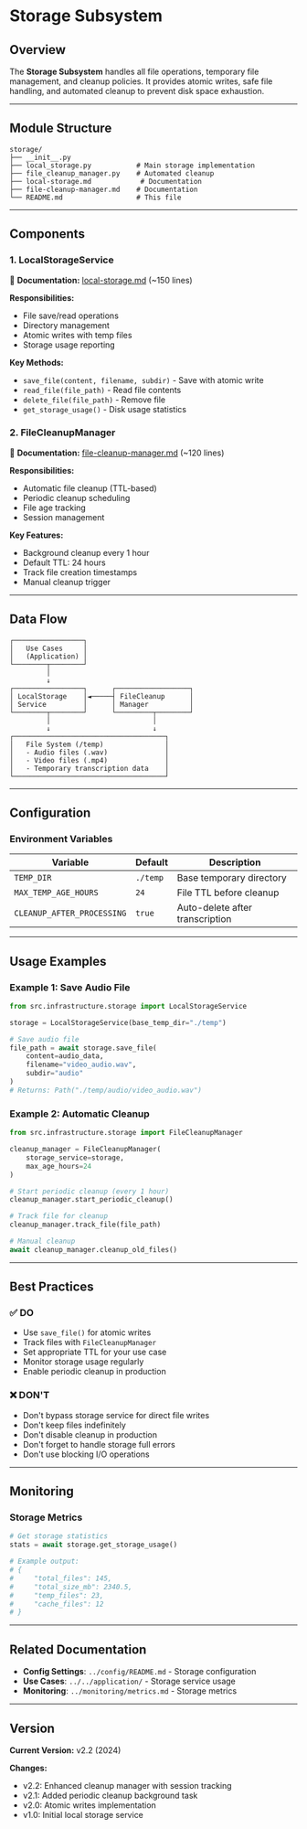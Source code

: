 # Storage Subsystem

## Overview

The **Storage Subsystem** handles all file operations, temporary file management, and cleanup policies. It provides atomic writes, safe file handling, and automated cleanup to prevent disk space exhaustion.

---

## Module Structure

```
storage/
├── __init__.py
├── local_storage.py           # Main storage implementation
├── file_cleanup_manager.py    # Automated cleanup
├── local-storage.md            # Documentation
├── file-cleanup-manager.md    # Documentation
└── README.md                  # This file
```

---

## Components

### 1. LocalStorageService
📄 **Documentation:** [local-storage.md](local-storage.md) (~150 lines)

**Responsibilities:**
- File save/read operations
- Directory management
- Atomic writes with temp files
- Storage usage reporting

**Key Methods:**
- `save_file(content, filename, subdir)` - Save with atomic write
- `read_file(file_path)` - Read file contents
- `delete_file(file_path)` - Remove file
- `get_storage_usage()` - Disk usage statistics

### 2. FileCleanupManager
📄 **Documentation:** [file-cleanup-manager.md](file-cleanup-manager.md) (~120 lines)

**Responsibilities:**
- Automatic file cleanup (TTL-based)
- Periodic cleanup scheduling
- File age tracking
- Session management

**Key Features:**
- Background cleanup every 1 hour
- Default TTL: 24 hours
- Track file creation timestamps
- Manual cleanup trigger

---

## Data Flow

```
┌─────────────────┐
│   Use Cases     │
│   (Application) │
└────────┬────────┘
         │
         ↓
┌─────────────────┐      ┌──────────────────┐
│ LocalStorage    │◄─────┤ FileCleanup      │
│ Service         │      │ Manager          │
└────────┬────────┘      └─────────┬────────┘
         │                         │
         ↓                         ↓
┌─────────────────────────────────────┐
│   File System (/temp)               │
│   - Audio files (.wav)              │
│   - Video files (.mp4)              │
│   - Temporary transcription data    │
└─────────────────────────────────────┘
```

---

## Configuration

### Environment Variables

| Variable | Default | Description |
|----------|---------|-------------|
| `TEMP_DIR` | `./temp` | Base temporary directory |
| `MAX_TEMP_AGE_HOURS` | `24` | File TTL before cleanup |
| `CLEANUP_AFTER_PROCESSING` | `true` | Auto-delete after transcription |

---

## Usage Examples

### Example 1: Save Audio File

```python
from src.infrastructure.storage import LocalStorageService

storage = LocalStorageService(base_temp_dir="./temp")

# Save audio file
file_path = await storage.save_file(
    content=audio_data,
    filename="video_audio.wav",
    subdir="audio"
)
# Returns: Path("./temp/audio/video_audio.wav")
```

### Example 2: Automatic Cleanup

```python
from src.infrastructure.storage import FileCleanupManager

cleanup_manager = FileCleanupManager(
    storage_service=storage,
    max_age_hours=24
)

# Start periodic cleanup (every 1 hour)
cleanup_manager.start_periodic_cleanup()

# Track file for cleanup
cleanup_manager.track_file(file_path)

# Manual cleanup
await cleanup_manager.cleanup_old_files()
```

---

## Best Practices

### ✅ DO
- Use `save_file()` for atomic writes
- Track files with `FileCleanupManager`
- Set appropriate TTL for your use case
- Monitor storage usage regularly
- Enable periodic cleanup in production

### ❌ DON'T
- Don't bypass storage service for direct file writes
- Don't keep files indefinitely
- Don't disable cleanup in production
- Don't forget to handle storage full errors
- Don't use blocking I/O operations

---

## Monitoring

### Storage Metrics

```python
# Get storage statistics
stats = await storage.get_storage_usage()

# Example output:
# {
#     "total_files": 145,
#     "total_size_mb": 2340.5,
#     "temp_files": 23,
#     "cache_files": 12
# }
```

---

## Related Documentation

- **Config Settings**: `../config/README.md` - Storage configuration
- **Use Cases**: `../../application/` - Storage service usage
- **Monitoring**: `../monitoring/metrics.md` - Storage metrics

---

## Version

**Current Version:** v2.2 (2024)

**Changes:**
- v2.2: Enhanced cleanup manager with session tracking
- v2.1: Added periodic cleanup background task
- v2.0: Atomic writes implementation
- v1.0: Initial local storage service
